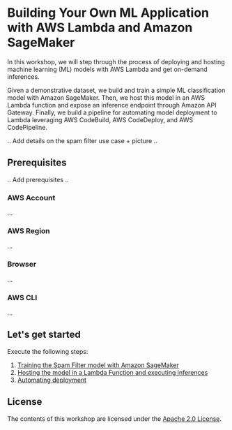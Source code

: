 # Building Your Own ML Application with AWS Lambda and Amazon SageMaker

In this workshop, we will step through the process of deploying and hosting machine learning (ML) models with AWS Lambda and get on-demand inferences. 

Given a demonstrative dataset, we build and train a simple ML classification model with Amazon SageMaker. Then, we host this model in an AWS Lambda function and expose an inference endpoint through Amazon API Gateway. Finally, we build a pipeline for automating model deployment to Lambda leveraging AWS CodeBuild, AWS CodeDeploy, and AWS CodePipeline.

.. Add details on the spam filter use case + picture ..

## Prerequisites

.. Add prerequisites ..

### AWS Account
...

### AWS Region
...

### Browser
...

### AWS CLI
...

## Let's get started

Execute the following steps:

1. [Training the Spam Filter model with Amazon SageMaker](training/README.md)
2. [Hosting the model in a Lambda Function and executing inferences](hosting/README.md)
3. [Automating deployment](automating/README.md)

## License

The contents of this workshop are licensed under the [Apache 2.0 License](./LICENSE).
